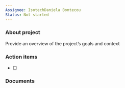 ```yaml
---
Assignee: IsotechDaniela Bontecou
Status: Not started
---
```

### About project

Provide an overview of the project’s goals and context

  

### Action items

- [ ]

  

### Documents

[](https://www.notion.soundefined)